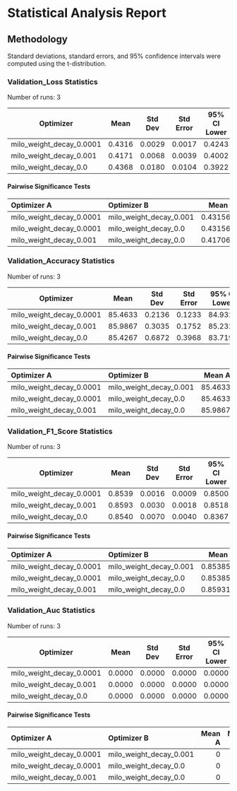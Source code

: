 # Statistical Analysis Report

## Methodology

Standard deviations, standard errors, and 95% confidence intervals were computed using the t-distribution.

### Validation_Loss Statistics

Number of runs: 3

| Optimizer | Mean | Std Dev | Std Error | 95% CI Lower | 95% CI Upper |
|-----------|------|---------|-----------|--------------|--------------|
| milo_weight_decay_0.0001 | 0.4316 | 0.0029 | 0.0017 | 0.4243 | 0.4388 |
| milo_weight_decay_0.001 | 0.4171 | 0.0068 | 0.0039 | 0.4002 | 0.4339 |
| milo_weight_decay_0.0 | 0.4368 | 0.0180 | 0.0104 | 0.3922 | 0.4815 |

#### Pairwise Significance Tests

| Optimizer A             | Optimizer B            |   Mean A |   Mean B | Better                  |   p-value | Significant   | Metric                |
|:------------------------|:-----------------------|---------:|---------:|:------------------------|----------:|:--------------|:----------------------|
| milo_weight_decay_0.0001 | milo_weight_decay_0.001 | 0.431564 | 0.417069 | milo_weight_decay_0.001  | 0.0494508 | *             | final_validation_loss |
| milo_weight_decay_0.0001 | milo_weight_decay_0.0   | 0.431564 | 0.43682  | milo_weight_decay_0.0001 | 0.664588  |               | final_validation_loss |
| milo_weight_decay_0.001  | milo_weight_decay_0.0   | 0.417069 | 0.43682  | milo_weight_decay_0.001  | 0.18867   |               | final_validation_loss |

### Validation_Accuracy Statistics

Number of runs: 3

| Optimizer | Mean | Std Dev | Std Error | 95% CI Lower | 95% CI Upper |
|-----------|------|---------|-----------|--------------|--------------|
| milo_weight_decay_0.0001 | 85.4633 | 0.2136 | 0.1233 | 84.9327 | 85.9940 |
| milo_weight_decay_0.001 | 85.9867 | 0.3035 | 0.1752 | 85.2326 | 86.7407 |
| milo_weight_decay_0.0 | 85.4267 | 0.6872 | 0.3968 | 83.7196 | 87.1337 |

#### Pairwise Significance Tests

| Optimizer A             | Optimizer B            |   Mean A |   Mean B | Better                  |   p-value | Significant   | Metric                    |
|:------------------------|:-----------------------|---------:|---------:|:------------------------|----------:|:--------------|:--------------------------|
| milo_weight_decay_0.0001 | milo_weight_decay_0.001 |  85.4633 |  85.9867 | milo_weight_decay_0.001  | 0.0782881 |               | final_validation_accuracy |
| milo_weight_decay_0.0001 | milo_weight_decay_0.0   |  85.4633 |  85.4267 | milo_weight_decay_0.0001 | 0.936549  |               | final_validation_accuracy |
| milo_weight_decay_0.001  | milo_weight_decay_0.0   |  85.9867 |  85.4267 | milo_weight_decay_0.001  | 0.29443   |               | final_validation_accuracy |

### Validation_F1_Score Statistics

Number of runs: 3

| Optimizer | Mean | Std Dev | Std Error | 95% CI Lower | 95% CI Upper |
|-----------|------|---------|-----------|--------------|--------------|
| milo_weight_decay_0.0001 | 0.8539 | 0.0016 | 0.0009 | 0.8500 | 0.8578 |
| milo_weight_decay_0.001 | 0.8593 | 0.0030 | 0.0018 | 0.8518 | 0.8669 |
| milo_weight_decay_0.0 | 0.8540 | 0.0070 | 0.0040 | 0.8367 | 0.8713 |

#### Pairwise Significance Tests

| Optimizer A             | Optimizer B            |   Mean A |   Mean B | Better                 |   p-value | Significant   | Metric                    |
|:------------------------|:-----------------------|---------:|---------:|:-----------------------|----------:|:--------------|:--------------------------|
| milo_weight_decay_0.0001 | milo_weight_decay_0.001 | 0.853853 | 0.859319 | milo_weight_decay_0.001 | 0.0695066 |               | final_validation_f1_score |
| milo_weight_decay_0.0001 | milo_weight_decay_0.0   | 0.853853 | 0.853995 | milo_weight_decay_0.0   | 0.975322  |               | final_validation_f1_score |
| milo_weight_decay_0.001  | milo_weight_decay_0.0   | 0.859319 | 0.853995 | milo_weight_decay_0.001 | 0.319687  |               | final_validation_f1_score |

### Validation_Auc Statistics

Number of runs: 3

| Optimizer | Mean | Std Dev | Std Error | 95% CI Lower | 95% CI Upper |
|-----------|------|---------|-----------|--------------|--------------|
| milo_weight_decay_0.0001 | 0.0000 | 0.0000 | 0.0000 | 0.0000 | 0.0000 |
| milo_weight_decay_0.001 | 0.0000 | 0.0000 | 0.0000 | 0.0000 | 0.0000 |
| milo_weight_decay_0.0 | 0.0000 | 0.0000 | 0.0000 | 0.0000 | 0.0000 |

#### Pairwise Significance Tests

| Optimizer A             | Optimizer B            |   Mean A |   Mean B | Better                 |   p-value | Significant   | Metric               |
|:------------------------|:-----------------------|---------:|---------:|:-----------------------|----------:|:--------------|:---------------------|
| milo_weight_decay_0.0001 | milo_weight_decay_0.001 |        0 |        0 | milo_weight_decay_0.001 |       nan |               | final_validation_auc |
| milo_weight_decay_0.0001 | milo_weight_decay_0.0   |        0 |        0 | milo_weight_decay_0.0   |       nan |               | final_validation_auc |
| milo_weight_decay_0.001  | milo_weight_decay_0.0   |        0 |        0 | milo_weight_decay_0.0   |       nan |               | final_validation_auc |

